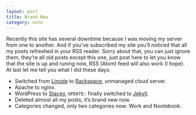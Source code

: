 ```yaml
---
layout: post
title: Brand New
category: note
---
```


<p>Recently this site has several downtime because I was moving my server from one to another. And if you've subscribed my site you’ll noticed that all my posts refreshed in your RSS reader. Sorry about that, you can just ignore them, they’re all old posts except this one, just post here to let you know that the site is up and runing now, RSS (Atom) feed will also work (I hope). At last let me tell you what I did these days:</p>

<ul>
  <li>Switched from <a href="https://linode.com/">Linode</a> to <a href="https://www.rackspacecloud.com/">Rackspace</a>, unmanaged cloud server.</li>
  <li>Apache to nginx.</li>
  <li>WordPress to <a href="https://github.com/kolber/stacey">Stacey</a>, <code>UPDATE:</code> finally switched to <a href="https://jekyllrb.com/">Jekyll</a>.</li>
  <li>Deleted almost all my posts, it’s brand new now.</li>
  <li>Categories changed, only two categories now: Work and Nootebook.</li>
</ul>
